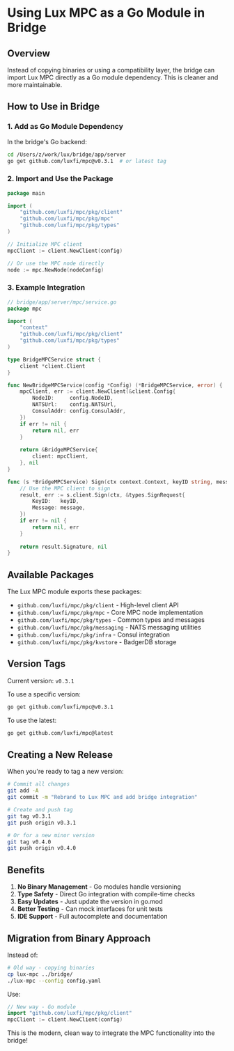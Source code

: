 # Using Lux MPC as a Go Module in Bridge

## Overview

Instead of copying binaries or using a compatibility layer, the bridge can import Lux MPC directly as a Go module dependency. This is cleaner and more maintainable.

## How to Use in Bridge

### 1. Add as Go Module Dependency

In the bridge's Go backend:

```bash
cd /Users/z/work/lux/bridge/app/server
go get github.com/luxfi/mpc@v0.3.1  # or latest tag
```

### 2. Import and Use the Package

```go
package main

import (
    "github.com/luxfi/mpc/pkg/client"
    "github.com/luxfi/mpc/pkg/mpc"
    "github.com/luxfi/mpc/pkg/types"
)

// Initialize MPC client
mpcClient := client.NewClient(config)

// Or use the MPC node directly
node := mpc.NewNode(nodeConfig)
```

### 3. Example Integration

```go
// bridge/app/server/mpc/service.go
package mpc

import (
    "context"
    "github.com/luxfi/mpc/pkg/client"
    "github.com/luxfi/mpc/pkg/types"
)

type BridgeMPCService struct {
    client *client.Client
}

func NewBridgeMPCService(config *Config) (*BridgeMPCService, error) {
    mpcClient, err := client.NewClient(&client.Config{
        NodeID:     config.NodeID,
        NATSUrl:    config.NATSUrl,
        ConsulAddr: config.ConsulAddr,
    })
    if err != nil {
        return nil, err
    }
    
    return &BridgeMPCService{
        client: mpcClient,
    }, nil
}

func (s *BridgeMPCService) Sign(ctx context.Context, keyID string, message []byte) ([]byte, error) {
    // Use the MPC client to sign
    result, err := s.client.Sign(ctx, &types.SignRequest{
        KeyID:   keyID,
        Message: message,
    })
    if err != nil {
        return nil, err
    }
    
    return result.Signature, nil
}
```

## Available Packages

The Lux MPC module exports these packages:

- `github.com/luxfi/mpc/pkg/client` - High-level client API
- `github.com/luxfi/mpc/pkg/mpc` - Core MPC node implementation
- `github.com/luxfi/mpc/pkg/types` - Common types and messages
- `github.com/luxfi/mpc/pkg/messaging` - NATS messaging utilities
- `github.com/luxfi/mpc/pkg/infra` - Consul integration
- `github.com/luxfi/mpc/pkg/kvstore` - BadgerDB storage

## Version Tags

Current version: `v0.3.1`

To use a specific version:
```bash
go get github.com/luxfi/mpc@v0.3.1
```

To use the latest:
```bash
go get github.com/luxfi/mpc@latest
```

## Creating a New Release

When you're ready to tag a new version:

```bash
# Commit all changes
git add -A
git commit -m "Rebrand to Lux MPC and add bridge integration"

# Create and push tag
git tag v0.3.1
git push origin v0.3.1

# Or for a new minor version
git tag v0.4.0
git push origin v0.4.0
```

## Benefits

1. **No Binary Management** - Go modules handle versioning
2. **Type Safety** - Direct Go integration with compile-time checks
3. **Easy Updates** - Just update the version in go.mod
4. **Better Testing** - Can mock interfaces for unit tests
5. **IDE Support** - Full autocomplete and documentation

## Migration from Binary Approach

Instead of:
```bash
# Old way - copying binaries
cp lux-mpc ../bridge/
./lux-mpc --config config.yaml
```

Use:
```go
// New way - Go module
import "github.com/luxfi/mpc/pkg/client"
mpcClient := client.NewClient(config)
```

This is the modern, clean way to integrate the MPC functionality into the bridge!